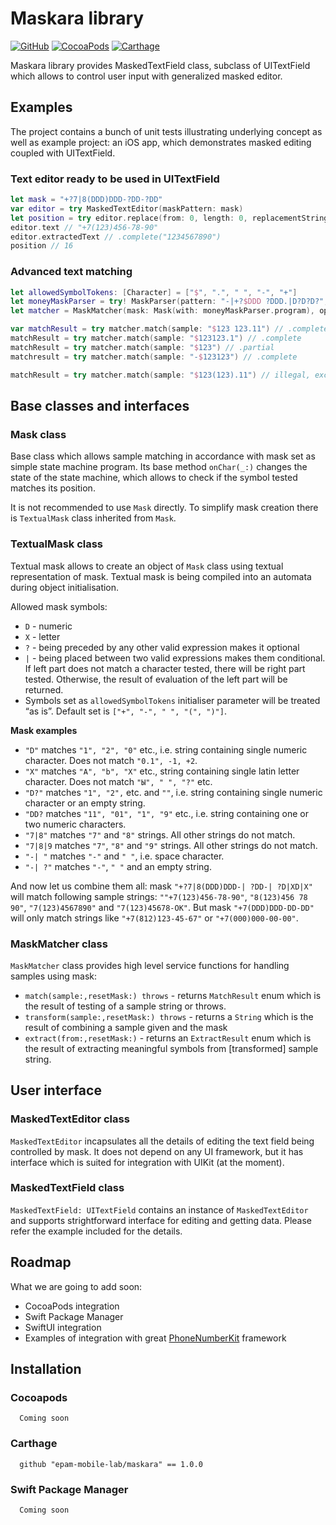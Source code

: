 # Maskara library
[![GitHub](https://img.shields.io/github/license/epam-mobile-lab/maskara.svg)]() [![CocoaPods](https://img.shields.io/cocoapods/v/Maskara.svg)]() [![Carthage](https://img.shields.io/badge/Carthage-1.0-brightgreen.svg)]()

Maskara library provides MaskedTextField class, subclass of UITextField which allows to control user input with generalized masked editor.

## Examples
The project contains a bunch of unit tests illustrating underlying concept as well as example project: an iOS app, which demonstrates masked editing coupled with UITextField.

### Text editor ready to be used in UITextField
```swift
let mask = "+?7|8(DDD)DDD-?DD-?DD"
var editor = try MaskedTextEditor(maskPattern: mask)
let position = try editor.replace(from: 0, length: 0, replacementString: "+7(123)456-78-90")
editor.text // "+7(123)456-78-90"
editor.extractedText // .complete("1234567890")
position // 16
```

### Advanced text matching
```swift
let allowedSymbolTokens: [Character] = ["$", ".", " ", "-", "+"]
let moneyMaskParser = try! MaskParser(pattern: "-|+?$DDD ?DDD.|D?D?D?", allowedSymbolTokens: allowedSymbolTokens)
let matcher = MaskMatcher(mask: Mask(with: moneyMaskParser.program), options: [.optimisticMatch])

var matchResult = try matcher.match(sample: "$123 123.11") // .complete
matchResult = try matcher.match(sample: "$123123.1") // .complete
matchResult = try matcher.match(sample: "$123") // .partial
matchresult = try matcher.match(sample: "-$123123") // .complete

matchResult = try matcher.match(sample: "$123(123).11") // illegal, exception thrown
```

## Base classes and interfaces

### Mask class
Base class which allows sample matching in accordance with mask set as simple state machine program. Its base method `onChar(_:)` changes the state of the state machine, which allows to check if the symbol tested matches its position.

It is not recommended to use `Mask` directly. To simplify mask creation there is `TextualMask` class inherited from `Mask`.

### TextualMask class
Textual mask allows to create an object of `Mask` class using textual representation of mask. Textual mask is being compiled into an automata during object initialisation.

Allowed mask symbols:
- `D` - numeric
- `X` - letter
- `?` - being preceded by any other valid expression makes it optional
- `|` - being placed between two valid expressions makes them conditional. If left part does not match a character tested, there will be right part tested. Otherwise, the result of evaluation of the left part will be returned.
- Symbols set as `allowedSymbolTokens` initialiser parameter will be treated “as is”. Default set is `["+", "-", " ", "(", ")"]`.

**Mask examples**

- `"D"` matches `"1", "2", "0"` etc., i.e. string containing single numeric character. Does not match `"0.1", -1, +2`.
- `"X"` matches `"A", "b", "X"` etc., string containing single latin letter character. Does not match `"Ы", " ", "?"` etc.
- `"D?"` matches `"1", "2",` etc. and `""`, i.e. string containing single numeric character or an empty string.
- `"DD?` matches `"11", "01", "1", "9"` etc., i.e. string containing one or two numeric characters.
- `"7|8"` matches `"7"` and `"8"` strings. All other strings do not match.
- `"7|8|9` matches `"7"`, `"8"` and `"9"` strings. All other strings do not match.
- `"-| "` matches `"-"` and `" "`, i.e. space character.
- `"-| ?"` matches `"-"`, `" "` and an empty string.

And now let us combine them all: mask `"+?7|8(DDD)DDD-| ?DD-| ?D|XD|X"` will match following sample strings: `""+7(123)456-78-90"`, `"8(123)456 78 90"`, `"7(123)4567890"` and `"7(123)45678-OK"`. But mask `"+7(DDD)DDD-DD-DD"` will only match strings like `"+7(812)123-45-67"` or `"+7(000)000-00-00"`.

### MaskMatcher class
`MaskMatcher` class provides high level service functions for handling samples using mask:
- `match(sample:,resetMask:) throws` - returns `MatchResult` enum which is the result of testing of a sample string or throws.
- `transform(sample:,resetMask:) throws` - returns a `String` which is the result of combining a sample given and the mask
- `extract(from:,resetMask:)` - returns an `ExtractResult` enum which is the result of extracting meaningful symbols from [transformed] sample string.

## User interface
### MaskedTextEditor class
`MaskedTextEditor` incapsulates all the details of editing the text field being controlled by mask. It does not depend on any UI framework, but it has interface which is suited for integration with UIKit (at the moment).

### MaskedTextField class
`MaskedTextField: UITextField` contains an instance of `MaskedTextEditor` and supports strightforward interface for editing and getting data. Please refer the example included for the details.

## Roadmap

What we are going to add soon:
- CocoaPods integration
- Swift Package Manager
- SwiftUI integration
- Examples of integration with great [PhoneNumberKit](https://github.com/marmelroy/PhoneNumberKit) framework

## Installation

### Cocoapods
```
  Coming soon
```
<!--
```
  pod 'Maskara', '~> 1.0.0'
```
-->
### Carthage
```
  github "epam-mobile-lab/maskara" == 1.0.0
```
### Swift Package Manager
```
  Coming soon
```
<!--
```
```
-->
